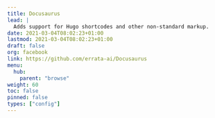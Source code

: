 ```yaml
---
title: Docusaurus
lead: |
  Adds support for Hugo shortcodes and other non-standard markup.
date: 2021-03-04T08:02:23+01:00
lastmod: 2021-03-04T08:02:23+01:00
draft: false
org: facebook
link: https://github.com/errata-ai/Docusaurus
menu:
  hub:
    parent: "browse"
weight: 60
toc: false
pinned: false
types: ["config"]
---
```

